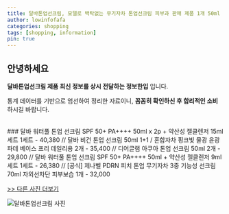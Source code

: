 ```yaml
---
title: 달바톤업선크림, 모델로 백탁없는 무기자차 톤업선크림 피부과 판매 제품 1개 50ml
author: lowinfofafa
categories: shopping
tags: [shopping, information]
pin: true
---
```


## 안녕하세요

**달바톤업선크림 제품 최신 정보를 상시 전달하는 정보한입** 입니다.

통계 데이터를 기반으로 엄선하여 정리한 자료이니, **꼼꼼히 확인하신 후 합리적인 소비**하시길 바랍니다.

<br >
### 달바 워터풀 톤업 선크림 SPF 50+ PA++++ 50ml x 2p + 약산성 젤클렌저 15ml 세트 1세트 - 40,380 // 달바 비건 톤업 선크림 50ml 1+1 / 혼합자차 핑크빛 물광 윤광 파데 베이스 프리 데일리용 2개 - 35,400 // 디어글램 아쿠아 톤업 선크림 50ml 2개 - 29,800 // 달바 워터풀 톤업 선크림 SPF 50+ PA++++ 50ml + 약산성 젤클렌저 9ml 세트 1세트 - 26,380 // [공식] 제나벨 PDRN 피치 톤업 무기자차 3중 기능성 선크림 70ml 자외선차단 피부보습 1개 - 32,000

[>> 다른 사진 더보기](https://chengsprint.mycafe24.com/10%eb%8c%80-%ec%97%ac%ec%9e%90-%eb%82%a8%ec%9e%90%eb%93%a4%ec%9d%b4-%ec%9e%90%ec%a3%bc-%ec%b0%be%eb%8a%94-%eb%8b%ac%eb%b0%94%ed%86%a4%ec%97%85%ec%84%a0%ed%81%ac%eb%a6%bc-%ed%83%91-10-%eb%a6%ac/)

![달바톤업선크림 사진](https://thumbnail7.coupangcdn.com/thumbnails/remote/230x230ex/image/retail/images/1391490508367207-522c4149-7ba1-466a-88dd-80507d11892a.jpg)
                                